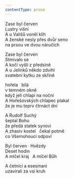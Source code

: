 ```yaml
---
contentType: prose
---
```


<section>

Zase byl červen  
Lustry višní  
A u Vališů voněl klíh  
A ženské nesly přes dvůr seno  
na prsou ve dvou náručích

Zase byl červen  
Stmívalo se  
A kočí vyšli z předsíně  
A u Jelínků někdo zdvihl  
svatební kytku ze skříně

hořela   bílá  
v temném okně  
když jeli chlapi na noční  
A Hořešovských chlapec plakal  
že je mu teprv čtrnáct dní

A Rudolf Suchý  
šeptal Bohu  
že předá statek synovi  
A zhasiv kostel   čekal potmě  
co Všemohoucí odpoví

Byl červen   Hvězdy  
Deset hodin  
A mlčel kraj   A mlčel Bůh

A četníci a esesmani  
uzavírali za vsí kruh

</section>

